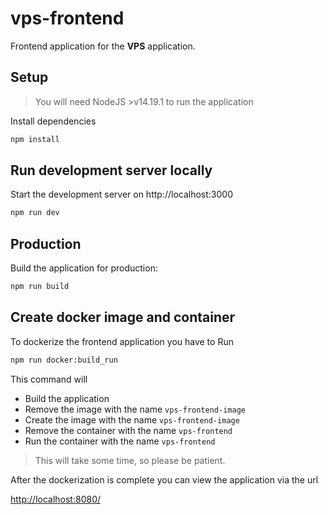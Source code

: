 # vps-frontend

Frontend application for the **VPS** application.

## Setup

> You will need NodeJS >v14.19.1 to run the application

Install dependencies

```bash
npm install
```

## Run development server locally

Start the development server on http://localhost:3000

```bash
npm run dev
```

## Production

Build the application for production:

```bash
npm run build
```

## Create docker image and container

To dockerize the frontend application you have to Run

```bash
npm run docker:build_run
```

This command will
- Build the application
- Remove the image with the name `vps-frontend-image`
- Create the image with the name `vps-frontend-image`
- Remove the container with the name `vps-frontend`
- Run the container with the name `vps-frontend`

> This will take some time, so please be patient.

After the dockerization is complete you can view the application via the url

[http://localhost:8080/](http://localhost:8080/)